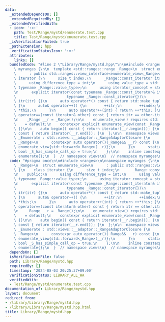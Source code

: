 ```yaml
---
data:
  _extendedDependsOn: []
  _extendedRequiredBy: []
  _extendedVerifiedWith:
  - icon: ':x:'
    path: Test/Range/mystd/enumerate.test.cpp
    title: Test/Range/mystd/enumerate.test.cpp
  _isVerificationFailed: true
  _pathExtension: hpp
  _verificationStatusIcon: ':x:'
  attributes:
    links: []
  bundledCode: "#line 2 \"Library/Range/mystd.hpp\"\n\n#include <ranges>\n\nnamespace\
    \ myranges {\n\n  template <std::ranges::range _Range>\n  struct enumerate_view\n\
    \      : public std::ranges::view_interface<enumerate_view<_Range>> {\n    class\
    \ iterator {\n      size_t index;\n      _Range::const_iterator itr;\n\n    public:\n\
    \      using difference_type = int;\n      using value_type = std::tuple<size_t,\
    \ typename _Range::value_type>;\n      using iterator_concept = std::input_iterator_tag;\n\
    \n      explicit iterator(const typename _Range::const_iterator& itr =\n     \
    \                       typename _Range::const_iterator{})\n          : index(0),\
    \ itr(itr) {}\n      auto operator*() const { return std::make_tuple(index, *itr);\
    \ }\n      auto& operator++() {\n        ++itr;\n        ++index;\n        return\
    \ *this;\n      }\n      auto operator++(int) { return ++*this; }\n      auto\
    \ operator==(const iterator& other) const { return itr == other.itr; }\n    };\n\
    \n    _Range __r = _Range();\n\n    enumerate_view() requires std::default_initializable<_Range>\n\
    \    = default;\n    constexpr explicit enumerate_view(const _Range& __r) : __r(__r)\
    \ {}\n\n    auto begin() const { return iterator(__r.begin()); }\n    auto end()\
    \ const { return iterator(__r.end()); }\n  };\n\n  namespace views {\n    struct\
    \ _Enumerate : std::views::__adaptor::_RangeAdaptorClosure {\n      template <std::ranges::viewable_range\
    \ _Range>\n      constexpr auto operator()(_Range&& __r) const {\n        return\
    \ enumerate_view{std::forward<_Range>(__r)};\n      }\n      static constexpr\
    \ bool _S_has_simple_call_op = true;\n    };\n\n    inline constexpr _Enumerate\
    \ enumerate{};\n  }  // namespace views\n}  // namespace myranges\n"
  code: "#pragma once\n\n#include <ranges>\n\nnamespace myranges {\n\n  template <std::ranges::range\
    \ _Range>\n  struct enumerate_view\n      : public std::ranges::view_interface<enumerate_view<_Range>>\
    \ {\n    class iterator {\n      size_t index;\n      _Range::const_iterator itr;\n\
    \n    public:\n      using difference_type = int;\n      using value_type = std::tuple<size_t,\
    \ typename _Range::value_type>;\n      using iterator_concept = std::input_iterator_tag;\n\
    \n      explicit iterator(const typename _Range::const_iterator& itr =\n     \
    \                       typename _Range::const_iterator{})\n          : index(0),\
    \ itr(itr) {}\n      auto operator*() const { return std::make_tuple(index, *itr);\
    \ }\n      auto& operator++() {\n        ++itr;\n        ++index;\n        return\
    \ *this;\n      }\n      auto operator++(int) { return ++*this; }\n      auto\
    \ operator==(const iterator& other) const { return itr == other.itr; }\n    };\n\
    \n    _Range __r = _Range();\n\n    enumerate_view() requires std::default_initializable<_Range>\n\
    \    = default;\n    constexpr explicit enumerate_view(const _Range& __r) : __r(__r)\
    \ {}\n\n    auto begin() const { return iterator(__r.begin()); }\n    auto end()\
    \ const { return iterator(__r.end()); }\n  };\n\n  namespace views {\n    struct\
    \ _Enumerate : std::views::__adaptor::_RangeAdaptorClosure {\n      template <std::ranges::viewable_range\
    \ _Range>\n      constexpr auto operator()(_Range&& __r) const {\n        return\
    \ enumerate_view{std::forward<_Range>(__r)};\n      }\n      static constexpr\
    \ bool _S_has_simple_call_op = true;\n    };\n\n    inline constexpr _Enumerate\
    \ enumerate{};\n  }  // namespace views\n}  // namespace myranges\n"
  dependsOn: []
  isVerificationFile: false
  path: Library/Range/mystd.hpp
  requiredBy: []
  timestamp: '2024-08-03 20:25:37+09:00'
  verificationStatus: LIBRARY_ALL_WA
  verifiedWith:
  - Test/Range/mystd/enumerate.test.cpp
documentation_of: Library/Range/mystd.hpp
layout: document
redirect_from:
- /library/Library/Range/mystd.hpp
- /library/Library/Range/mystd.hpp.html
title: Library/Range/mystd.hpp
---
```

